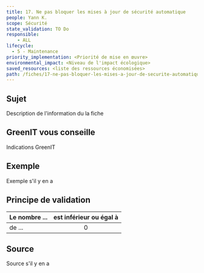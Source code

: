 ```yaml
---
title: 17. Ne pas bloquer les mises à jour de sécurité automatique
people: Yann K.
scope: Sécurité
state_validation: TO Do
responsible: 
	- ALL
lifecycle: 
  - 5 - Maintenance
priority_implementation: <Priorité de mise en œuvre>
environmental_impact: <Niveau de l'impact écologique>
saved_resources: <liste des ressources économisées>
path: /fiches/17-ne-pas-bloquer-les-mises-a-jour-de-securite-automatique
---
```


## Sujet

Description de l'information du la fiche

## GreenIT vous conseille

Indications GreenIT

## Exemple

Exemple s'il y en a

## Principe de validation

| Le nombre ... | est inférieur ou égal à |
| ------------- | :---------------------: |
| de ...        |            0            |

## Source

Source s'il y en a